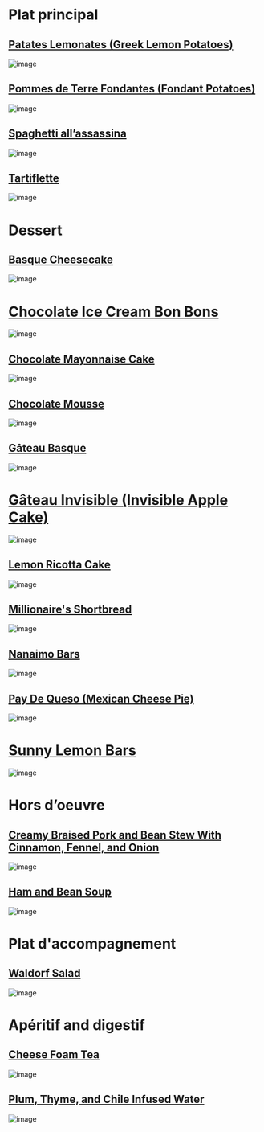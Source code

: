 # Plat principal
## [Patates Lemonates (Greek Lemon Potatoes)](https://www.seriouseats.com/greek-lemon-potatoes-recipe-5220151)
![image](https://www.seriouseats.com/thmb/dylnKTbz6euPVJ8XXaQsneQMGQ8=/750x0/filters:no_upscale():max_bytes(150000):strip_icc()/20220303-greek-lemon-potatoes-vicky-wasik-15-9eee1457f56b436db16cd912e1e50e5f.jpg)

## [Pommes de Terre Fondantes (Fondant Potatoes)](https://www.seriouseats.com/fondant-potatoes-recipe-5217320)
![image](https://www.seriouseats.com/thmb/gsOqzAOngFLEsDjBEg1za_ikLZg=/750x0/filters:no_upscale():max_bytes(150000):strip_icc()/20220201-fondant-potatoes-vicky-wasik-30-e4d30935f35f4a1c8140c533049e143e.jpg)

## [Spaghetti all’assassina](https://www.seriouseats.com/spaghetti-all-assassina-8733170)
![image](https://www.seriouseats.com/thmb/5MXhk4qmDn-lJAN5yrENONQit0A=/750x0/filters:no_upscale():max_bytes(150000):strip_icc()/20241024-spaghettiallassasina-AmandaSuarez13-d76f630503a04d26bb37ad4a712010d1.jpg)

## [Tartiflette](https://www.seriouseats.com/tartiflette-recipe-5217300)
![image](https://www.seriouseats.com/thmb/yQibgJOWs_lqzyB_yozA_oRLv6U=/750x0/filters:no_upscale():max_bytes(150000):strip_icc()/20220201-tartiflette-vicky-wasik-33-1387b0975ce0466d86c83ea6a8f75cd9.jpg)

# Dessert
## [Basque Cheesecake](https://www.seriouseats.com/basque-cheesecake)
![image](https://www.seriouseats.com/thmb/Q5O7cWX3fGYkTd8e1Bf-XHkgk_c=/750x0/filters:no_upscale():max_bytes(150000):strip_icc()/__opt__aboutcom__coeus__resources__content_migration__serious_eats__seriouseats.com__2021__03__20210228-basque-cheesecake-vicky-wasik-13-bcadee5c457b4564b0d11761939cfac2.jpg)

# [Chocolate Ice Cream Bon Bons](https://www.seriouseats.com/chocolate-ice-cream-bon-bon-recipe)
![image](https://www.seriouseats.com/thmb/sSexVZ-tn0vK4oj6nDzRdWn4LRo=/750x0/filters:no_upscale():max_bytes(150000):strip_icc()/__opt__aboutcom__coeus__resources__content_migration__serious_eats__seriouseats.com__recipes__images__2013__07__20130729-260987-chocolate-icecream-bonbons-1fa521da06fe4b37bd4f7359c714c199.jpg)

## [Chocolate Mayonnaise Cake](https://www.seriouseats.com/chocolate-mayonnaise-cake-recipe-8727794)
![image](https://www.seriouseats.com/thmb/12moZdZ6uwqFDnFugJWvKcAx84w=/750x0/filters:no_upscale():max_bytes(150000):strip_icc()/20241015-ChocolateMayoCake-MaureenCelestine-25-39568fdceb274ec587a02a0dfd43e8f1.jpg)

## [Chocolate Mousse](https://www.seriouseats.com/chocolate-mousse-recipe-7109970)
![image](https://www.seriouseats.com/thmb/vX75j560XNr49aW33Prtqn7GUEE=/750x0/filters:no_upscale():max_bytes(150000):strip_icc()/20230217-Chocolate-Mousse-AmandaSuarez-hero-c88c2ce9afde47d09a8b9d8d57e4434c.jpg)

## [Gâteau Basque](https://www.seriouseats.com/gateau-basque-recipe-6823020)
![image](https://www.seriouseats.com/thmb/5iDx46brMEf-gr33exSFJCPGqCo=/750x0/filters:no_upscale():max_bytes(150000):strip_icc()/10282022-GateauBasque--AmandaSuarez-StepHero-97732b2ee5564320ac863a1fb54519b3.JPG)

# [Gâteau Invisible (Invisible Apple Cake)](https://www.seriouseats.com/gateau-invisible)
![image](https://www.seriouseats.com/thmb/gVZXYu149j9nvV3YjdktjJZNCMM=/750x0/filters:no_upscale():max_bytes(150000):strip_icc()/__opt__aboutcom__coeus__resources__content_migration__serious_eats__seriouseats.com__2020__11__20201115-gateau-invisible-apple-cake-tim-chin-hero-1-cb3c0a443dc844ada1029c5b0f2a0a54.jpg)

## [Lemon Ricotta Cake](https://www.seriouseats.com/lemon-ricotta-cake-recipe-8551536)
![image](https://www.seriouseats.com/thmb/g6nGOs6Nmone4BJ5C_5hPzzhNkY=/750x0/filters:no_upscale():max_bytes(150000):strip_icc()/20240206-SEA--LemonRicottaCake-MaureenCelestine-27-d4868f9dca4542038209ca873ebff33d.jpg)

## [Millionaire's Shortbread](https://www.seriouseats.com/millionaires-shortbread-recipe-8709817)
![image](https://www.seriouseats.com/thmb/Jkz1u6xdLEZ52e5qh47Gr_n5wkM=/750x0/filters:no_upscale():max_bytes(150000):strip_icc()/20240910-SEA-MillionairesShortbread-AmandaSuarez-hero-6e6073a8deb64b4faacd6d68c755599a.jpg)

## [Nanaimo Bars](https://www.seriouseats.com/best-nanaimo-bars-recipe-8671193)
![image](https://www.seriouseats.com/thmb/p151309aykeAj12C0sHaM9GxLcU=/750x0/filters:no_upscale():max_bytes(150000):strip_icc()/20240628-NanaimoBars-AmandaSuarez-hero-82c6e1320a5b4141ad9557a9800f6fed.jpg)

## [Pay De Queso (Mexican Cheese Pie)](https://www.seriouseats.com/pay-de-queso-mexican-cheese-pie-recipe-6829247)
![image](https://www.seriouseats.com/thmb/ZpUc0MSClaigapDLa--pCW6AIyQ=/750x0/filters:no_upscale():max_bytes(150000):strip_icc()/20221116-Pays-de-Queso-Amanda-Suarez-hedenote2-b9d4268e8e2b4dd28f77940582070513.JPG)

# [Sunny Lemon Bars](https://www.seriouseats.com/sunny-lemon-bars-recipe)
![image](https://www.seriouseats.com/thmb/ZXWMPVnVFhHvlrV3cNaz8qFrVvo=/750x0/filters:no_upscale():max_bytes(150000):strip_icc()/__opt__aboutcom__coeus__resources__content_migration__serious_eats__seriouseats.com__recipes__images__2016__03__20160223-lemon-bars-vicky-wasik-21-08653d6abf6c442bb524f7b9b4fc0a2b.jpg)

# Hors d’oeuvre
## [Creamy Braised Pork and Bean Stew With Cinnamon, Fennel, and Onion](https://www.seriouseats.com/creamy-braised-pork-and-bean-stew-cinnamon-fennel-and-onion-5217276)
![image](https://www.seriouseats.com/thmb/Mtr8Avn8yk2AK9SsSBB2Z3D80fo=/750x0/filters:no_upscale():max_bytes(150000):strip_icc()/porkandbeans-beauties-4-9a29bdad6c6b4af5bbd7d5dfc1e67233.jpg)

## [Ham and Bean Soup](https://www.seriouseats.com/ham-and-bean-soup-recipe-5221025)
![image](https://www.seriouseats.com/thmb/f9xsj61W86rUG9JRD3uysQiLD6w=/750x0/filters:no_upscale():max_bytes(150000):strip_icc()/20220215-Ham-and-Bean-Soup-Liz-Voltz-Hero-Horz-2-47668a2f054d4efc9041c36ad7e77359.jpg)

# Plat d'accompagnement
## [Waldorf Salad](https://www.seriouseats.com/waldorf-salad-recipe-8748968)
![image](https://www.seriouseats.com/thmb/r-hjBLMZ_xmuXySgPgcZgLE1tmE=/750x0/filters:no_upscale():max_bytes(150000):strip_icc()/20241010-SEA-Waldorf-Salad-Lozano_3x4_517-c57d0603ff7e4ec1a201b896656ac1ee.jpg)

# Apéritif and digestif
## [Cheese Foam Tea](https://www.seriouseats.com/cheese-foam-tea-recipe-6755262)
![image](https://www.seriouseats.com/thmb/k2jRFTVaaNgEzyOpydIRCVW384w=/750x0/filters:no_upscale():max_bytes(150000):strip_icc()/20221205-Cheesefoam-Amanda-Suarez-14-e87bb57e755d4951a35751e311b1d520.JPG)

## [Plum, Thyme, and Chile Infused Water](https://www.seriouseats.com/plum-infused-water-recipe-7560513)
![image](https://www.seriouseats.com/thmb/Y80B3KuP6FQLN7PlL41eAktpmQ8=/750x0/filters:no_upscale():max_bytes(150000):strip_icc()/20230713-SEA-FresnoPlumThymeInfusedWaterhero-AmandaSuarez-003-6d841a7d53bc4345bce6f97c37d48e5c.jpg)